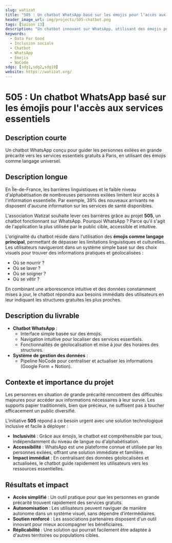 ```yaml
---
slug: watizat
title: "505 : Un chatbot WhatsApp basé sur les émojis pour l'accès aux services essentiels"
header_image_url: img/projects/505-chatbot.png
tags: [Saison 13]
description: "Un chatbot innovant sur WhatsApp, utilisant des émojis pour guider les personnes exilées vers les services essentiels gratuits à Paris."
keywords:
  - Data For Good
  - Inclusion sociale
  - Chatbot
  - WhatsApp
  - Émojis
  - NoCode
sdgs: [sdg1,sdg2,sdg10]
website: https://watizat.org/
---
```


# 505 : Un chatbot WhatsApp basé sur les émojis pour l'accès aux services essentiels

## Description courte
Un chatbot WhatsApp conçu pour guider les personnes exilées en grande précarité vers les services essentiels gratuits à Paris, en utilisant des émojis comme langage universel.

## Description longue
En Île-de-France, les barrières linguistiques et le faible niveau d'alphabétisation de nombreuses personnes exilées limitent leur accès à l'information essentielle. Par exemple, 39% des nouveaux arrivants ne disposent d'aucune information sur les services de santé disponibles.  

L'association Watizat souhaite lever ces barrières grâce au projet **505**, un chatbot fonctionnant sur WhatsApp. Pourquoi WhatsApp ? Parce qu'il s'agit de l'application la plus utilisée par le public cible, accessible et intuitive.  

L'originalité du chatbot réside dans l'utilisation des **émojis comme langage principal**, permettant de dépasser les limitations linguistiques et culturelles. Les utilisateurs navigueront dans un système simple basé sur des choix visuels pour trouver des informations pratiques et géolocalisées :  
- Où se nourrir ?  
- Où se laver ?  
- Où se soigner ?  
- Où se vêtir ?  

En combinant une arborescence intuitive et des données constamment mises à jour, le chatbot répondra aux besoins immédiats des utilisateurs en leur indiquant les structures gratuites les plus proches.  

## Description du livrable
- **Chatbot WhatsApp** :  
  - Interface simple basée sur des émojis.  
  - Navigation intuitive pour localiser des services essentiels.  
  - Fonctionnalités de géolocalisation et mise à jour des horaires des structures.  
- **Système de gestion des données** :  
  - Pipeline NoCode pour centraliser et actualiser les informations (Google Form + Notion).  

## Contexte et importance du projet
Les personnes en situation de grande précarité rencontrent des difficultés majeures pour accéder aux informations nécessaires à leur survie. Les supports papier traditionnels, bien que précieux, ne suffisent pas à toucher efficacement un public diversifié.  

L'initiative **505** répond à ce besoin urgent avec une solution technologique inclusive et facile à déployer :  
- **Inclusivité** : Grâce aux émojis, le chatbot est compréhensible par tous, indépendamment du niveau de langue ou d'alphabétisation.  
- **Accessibilité** : WhatsApp est une plateforme connue et utilisée par les personnes exilées, offrant une solution immédiate et familière.  
- **Impact immédiat** : En centralisant des données géolocalisées et actualisées, le chatbot guide rapidement les utilisateurs vers les ressources essentielles.  

## Résultats et impact
- **Accès simplifié** : Un outil pratique pour que les personnes en grande précarité trouvent rapidement des services gratuits.  
- **Autonomisation** : Les utilisateurs peuvent naviguer de manière autonome dans un système visuel, sans dépendre d’intermédiaires.  
- **Soutien renforcé** : Les associations partenaires disposent d'un outil innovant pour mieux accompagner les bénéficiaires.  
- **Réplicabilité** : Une solution qui pourrait facilement être adaptée à d'autres territoires ou populations cibles.
